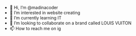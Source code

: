 - 👋 Hi, I’m @madinacoder
- 👀 I’m interested in website creating
- 🌱 I’m currently learning IT
- 💞️ I’m looking to collaborate on a brand called LOUIS VUITON
- 📫 How to reach me on ig

<!---
madinacoder/madinacoder is a ✨ special ✨ repository because its `README.md` (this file) appears on your GitHub profile.
You can click the Preview link to take a look at your changes.
--->

